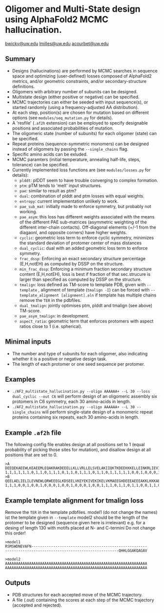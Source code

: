 Oligomer and Multi-State design using AlphaFold2 MCMC hallucination.
====================================================================================
<bwicky@uw.edu> 
<lmilles@uw.edu> 
<acourbet@uw.edu>

Summary
-------
- Designs (hallucinations) are performed by MCMC searches in sequence space and optimizing (user-defined) losses composed of AlphaFold2 metrics, and/or geometric constraints, and/or secondary-structure definitions.
- Oligomers with arbitrary number of subunits can be designed.
- Multistate design (either positive or negative) can be specified.
- MCMC trajectories can either be seeded with input sequence(s), or started randomly (using a frequency-adjusted AA distribution).
- At each step, position(s) are chosen for mutation based on different options (see `modules/seq_mutation.py` for details).
- A 'resfile' (`.af2h` extension) can be employed to specify designable positions and associated probabilities of mutation.
- The oligomeric state (number of subunits) for each oligomer (state) can be specified.
- Repeat proteins (sequence-symmetric monomers) can be designed instead of oligomers by passing the `--single_chains` flag. 
- Specific amino acids can be exluded.
- MCMC paramters (initial temperature, annealing half-life, steps, tolerance) can be specified.
- Currently implemented loss functions are (see `modules/losses.py` for details):
  - `plddt`: plDDT seem to have trouble converging to complex formation.
  - `ptm`: pTM tends to 'melt' input structures.
  - `pae`: similar to result as ptm?
  - `dual`: combination of plddt and ptm losses with equal weights.
  - `entropy`: current implementation unlikely to work.
  - `pae_sub_mat`: initially made to enforce symmetry, but probably not working.
  - `pae_asym`: this loss has different weights associated with the means of the different PAE sub-matrices (asymmetric weighting of the different inter-chain contacts). Off-diagonal elements (+/-1 from the diagaonl, and opposite corners) have higher weights.
  - `cyclic`: geometric loss term to enforce cyclic symmetry, minimizes the standard deviation of protomer center of mass distances
  - `dual_cyclic`: dual with an added geometric loss term to enforce symmetry. 
  - `frac_dssp`: Enforcing an exact secondary structure percentage (E,H,notEH) as computed by DSSP on the structure.
  - `min_frac_dssp`: Enforcing a minimum fraction secondary structure content (E,H,notEH), loss is best if fraction of that sec.strucure is larger than specified as computed by DSSP on the structure.
  - `tmalign`: loss defined as TM-score to template PDB, given with `--template` , alignment of template (`tmalign -I`) can be forced with `--template_alignment [alignment].aln` if template has multiple chains remove the `TER` in the pdbfiles.
  - `dual_tmalign`: jointly optimises ptm, plddt and tmalign (see above) TM-score.
  - `pae_asym_tmalign`: in development.
  - `aspect_ratio`: geometric term that enforces protomers with aspect ratios close to 1 (i.e. spherical).  

Minimal inputs
--------------
- The number and type of subunits for each oligomer, also indicating whether it is a positive or negative design task.
- The length of each protomer or one seed sequence per protomer.

Examples
--------
- `./AF2_multistate_hallucination.py --oligo AAAAAA+ --L 30 --loss dual_cyclic --out C6` will perform design of an oligomeric assembly six protomers in C6 symmetry, each 30 amino-acids in length.
- `./AF2_multistate_hallucination.py --oligo AAAAAA+ --L 30 --single_chains` will perform single-state design of a monomeric repeat proteins containing six repeats, each 30 amino-acids in length.

Example `.af2h` file
--------------------
The following config file enables design at all positions set to 1 (equal probability of picking those sites for mutation), and disallow design at all positions that are set to 0.
```
>A
DEEQEKAEEWLKEAEEMLEQAKRAKDEEELLKLLVRLLELSVELAKIIQKTKDEEKKKELLEINKRLIEVIKELLRRLK
1,1,1,1,1,1,0,1,1,0,1,1,1,0,1,1,0,1,1,1,0,1,1,0,1,1,1,1,1,0,0,1,0,0,0,1,0,0,1,0,0,1,1,0,0,1,0,0,1,1,0,1,1,1,1,1,1,1,1,0,1,1,0,0,1,1,0,1,1,0,0,1,1,0,1,1,0,0,1
>B
QEELAELIELILEVNEWLQRWEEEGLKDSEELVKEYEKIVEKIKELVKMAEEGHDEEEAEEEAKKLKKKAEEILREAEKG
1,1,1,0,0,1,0,0,1,0,0,0,1,0,0,1,0,0,0,1,0,0,1,1,1,0,1,1,0,1,1,0,0,1,1,0,1,1,0,0,1,0,0,1,1,0,0,1,0,0,1,1,1,1,1,1,1,1,0,1,1,1,1,1,1,0,1,1,1,0,1,1,0,1,1,1,0,1,1,0
```

Example template alignment for tmalign loss
-------------------------------------------
Remove the `TER` in the template pdbfiles.
model1 (do not change the names) ist the template given in `--template` 
model2 should be the length of the protomer to be designed (sequence given here is irrelevant)
e.g. for a desing of length 130 with motifs placed at N- and C-termini
Do not change this order!
```
>model1
RSMSWDNEVAFN-----------------------------------------------------
----------------------------------------------------QHHLGGAKQAGAV

>model2
AAAAAAAAAAAAAAAAAAAAAAAAAAAAAAAAAAAAAAAAAAAAAAAAAAAAAAAAAAAAAAAAA
AAAAAAAAAAAAAAAAAAAAAAAAAAAAAAAAAAAAAAAAAAAAAAAAAAAAAAAAAAAAAAAAA
```

Outputs
-------
- PDB structures for each accepted move of the MCMC trajectory.
- A file (.out) containing the scores at each step of the MCMC trajectory (accepted and rejected).


